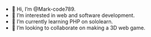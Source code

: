 - 👋 Hi, I’m @Mark-code789. 
- 👀 I’m interested in web and software development. 
- 🌱 I’m currently learning PHP on sololearn. 
- 💞️ I’m looking to collaborate on making a 3D web game. 
